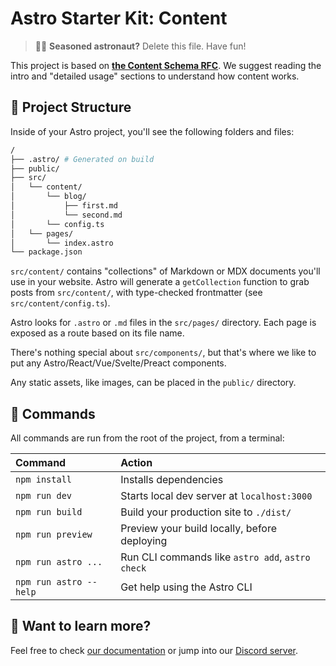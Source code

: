 # Astro Starter Kit: Content

> 🧑‍🚀 **Seasoned astronaut?** Delete this file. Have fun!

This project is based on **[the Content Schema RFC](https://www.notion.so/astroinc/Content-Schemas-35f1952fb0a24b30b681b0509ac4d7c2)**. We suggest reading the intro and "detailed usage" sections to understand how content works.

## 🚀 Project Structure

Inside of your Astro project, you'll see the following folders and files:

```sh
/
├── .astro/ # Generated on build
├── public/
├── src/
│   └── content/
│       └── blog/
│           ├── first.md
│           └── second.md
│       └── config.ts
│   └── pages/
│       └── index.astro
└── package.json
```

`src/content/` contains "collections" of Markdown or MDX documents you'll use in your website. Astro will generate a `getCollection` function to grab posts from `src/content/`, with type-checked frontmatter (see `src/content/config.ts`).

Astro looks for `.astro` or `.md` files in the `src/pages/` directory. Each page is exposed as a route based on its file name.

There's nothing special about `src/components/`, but that's where we like to put any Astro/React/Vue/Svelte/Preact components.

Any static assets, like images, can be placed in the `public/` directory.

## 🧞 Commands

All commands are run from the root of the project, from a terminal:

| Command                | Action                                           |
| :--------------------- | :----------------------------------------------- |
| `npm install`          | Installs dependencies                            |
| `npm run dev`          | Starts local dev server at `localhost:3000`      |
| `npm run build`        | Build your production site to `./dist/`          |
| `npm run preview`      | Preview your build locally, before deploying     |
| `npm run astro ...`    | Run CLI commands like `astro add`, `astro check` |
| `npm run astro --help` | Get help using the Astro CLI                     |

## 👀 Want to learn more?

Feel free to check [our documentation](https://docs.astro.build) or jump into our [Discord server](https://astro.build/chat).

